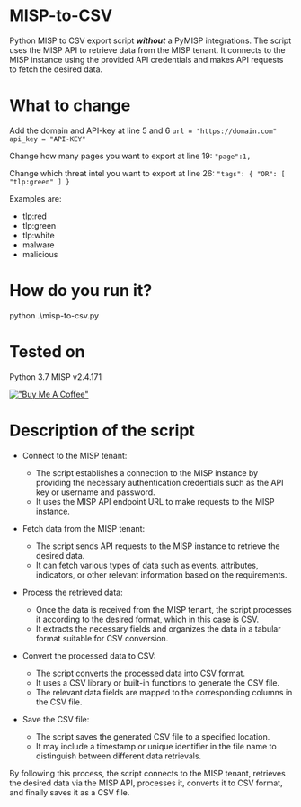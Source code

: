 # MISP-to-CSV
Python MISP to CSV export script ***without*** a PyMISP integrations. The script uses the MISP API to retrieve data from the MISP tenant. It connects to the MISP instance using the provided API credentials and makes API requests to fetch the desired data.

# What to change
Add the domain and API-key at line 5 and 6
`url = "https://domain.com"
api_key = "API-KEY"`

Change how many pages you want to export at line 19:
`"page":1,`

Change which threat intel you want to export at line 26:
`"tags": {
        "OR": [
            "tlp:green"
        ]
    }
`

Examples are: 
- tlp:red
- tlp:green
- tlp:white
- malware
- malicious

# How do you run it?
python .\misp-to-csv.py

# Tested on
Python 3.7
MISP v2.4.171 

[!["Buy Me A Coffee"](https://www.buymeacoffee.com/assets/img/custom_images/orange_img.png)](https://www.buymeacoffee.com/victorpas)

# Description of the script
- Connect to the MISP tenant:
  - The script establishes a connection to the MISP instance by providing the necessary authentication credentials such as the API key or username and password.
  - It uses the MISP API endpoint URL to make requests to the MISP instance.

- Fetch data from the MISP tenant:
  - The script sends API requests to the MISP instance to retrieve the desired data.
  - It can fetch various types of data such as events, attributes, indicators, or other relevant information based on the requirements.

- Process the retrieved data:
  - Once the data is received from the MISP tenant, the script processes it according to the desired format, which in this case is CSV.
  - It extracts the necessary fields and organizes the data in a tabular format suitable for CSV conversion.

- Convert the processed data to CSV:
  - The script converts the processed data into CSV format.
  - It uses a CSV library or built-in functions to generate the CSV file.
  - The relevant data fields are mapped to the corresponding columns in the CSV file.

- Save the CSV file:
  - The script saves the generated CSV file to a specified location.
  - It may include a timestamp or unique identifier in the file name to distinguish between different data retrievals.

By following this process, the script connects to the MISP tenant, retrieves the desired data via the MISP API, processes it, converts it to CSV format, and finally saves it as a CSV file.
